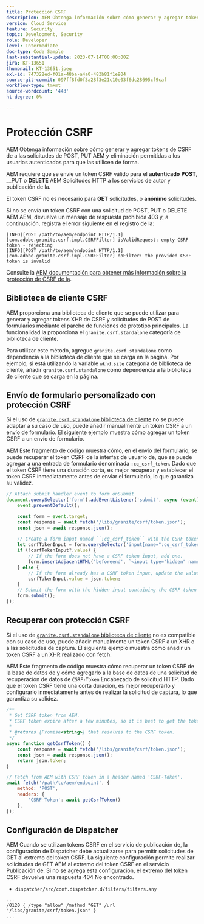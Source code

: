 ```yaml
---
title: Protección CSRF
description: AEM Obtenga información sobre cómo generar y agregar tokens de CSRF de a las solicitudes de POST, PUT AEM y eliminación permitidas a los usuarios autenticados para que las utilicen de forma.
version: Cloud Service
feature: Security
topic: Development, Security
role: Developer
level: Intermediate
doc-type: Code Sample
last-substantial-update: 2023-07-14T00:00:00Z
jira: KT-13651
thumbnail: KT-13651.jpeg
exl-id: 747322ed-f01a-48ba-a4a0-483b81f1e904
source-git-commit: 097ff8fd0f3a28f3e21c10e03f6dc28695cf9caf
workflow-type: tm+mt
source-wordcount: '443'
ht-degree: 0%

---
```


# Protección CSRF

AEM Obtenga información sobre cómo generar y agregar tokens de CSRF de a las solicitudes de POST, PUT AEM y eliminación permitidas a los usuarios autenticados para que las utilicen de forma.

AEM requiere que se envíe un token CSRF válido para el __autenticado__ __POST__, __PUT o __DELETE__ AEM Solicitudes HTTP a los servicios de autor y publicación de la.

El token CSRF no es necesario para __GET__ solicitudes, o __anónimo__ solicitudes.

Si no se envía un token CSRF con una solicitud de POST, PUT o DELETE AEM AEM, devuelve un mensaje de respuesta prohibida 403 y, a continuación, registra el error siguiente en el registro de la:

```log
[INFO][POST /path/to/aem/endpoint HTTP/1.1][com.adobe.granite.csrf.impl.CSRFFilter] isValidRequest: empty CSRF token - rejecting
[INFO][POST /path/to/aem/endpoint HTTP/1.1][com.adobe.granite.csrf.impl.CSRFFilter] doFilter: the provided CSRF token is invalid
```

Consulte la [AEM documentación para obtener más información sobre la protección de CSRF de la](https://experienceleague.adobe.com/docs/experience-manager-65/developing/introduction/csrf-protection.html).


## Biblioteca de cliente CSRF

AEM proporciona una biblioteca de cliente que se puede utilizar para generar y agregar tokens XHR de CSRF y solicitudes de POST de formularios mediante el parche de funciones de prototipo principales. La funcionalidad la proporciona el `granite.csrf.standalone` categoría de biblioteca de cliente.

Para utilizar este método, agregue `granite.csrf.standalone` como dependencia a la biblioteca de cliente que se carga en la página. Por ejemplo, si está utilizando la variable `wknd.site` categoría de biblioteca de cliente, añadir `granite.csrf.standalone` como dependencia a la biblioteca de cliente que se carga en la página.

## Envío de formulario personalizado con protección CSRF

Si el uso de [`granite.csrf.standalone` biblioteca de cliente](#csrf-client-library) no se puede adaptar a su caso de uso, puede añadir manualmente un token CSRF a un envío de formulario. El siguiente ejemplo muestra cómo agregar un token CSRF a un envío de formulario.

AEM Este fragmento de código muestra cómo, en el envío del formulario, se puede recuperar el token CSRF de la interfaz de usuario de, que se puede agregar a una entrada de formulario denominada `:cq_csrf_token`. Dado que el token CSRF tiene una duración corta, es mejor recuperar y establecer el token CSRF inmediatamente antes de enviar el formulario, lo que garantiza su validez.

```javascript
// Attach submit handler event to form onSubmit
document.querySelector('form').addEventListener('submit', async (event) => {
    event.preventDefault();

    const form = event.target;
    const response = await fetch('/libs/granite/csrf/token.json');
    const json = await response.json();
    
    // Create a form input named ``:cq_csrf_token`` with the CSRF token.
    let csrfTokenInput = form.querySelector('input[name=":cq_csrf_token"]');
    if (!csrfTokenInput?.value) {
        // If the form does not have a CSRF token input, add one.
        form.insertAdjacentHTML('beforeend', `<input type="hidden" name=":cq_csrf_token" value="${json.token}">`);
    } else {
        // If the form already has a CSRF token input, update the value.
        csrfTokenInput.value = json.token;
    }
    // Submit the form with the hidden input containing the CSRF token
    form.submit();
});
```

## Recuperar con protección CSRF

Si el uso de [`granite.csrf.standalone` biblioteca de cliente](#csrf-client-library) no es compatible con su caso de uso, puede añadir manualmente un token CSRF a un XHR o a las solicitudes de captura. El siguiente ejemplo muestra cómo añadir un token CSRF a un XHR realizado con fetch.

AEM Este fragmento de código muestra cómo recuperar un token CSRF de la base de datos de y cómo agregarlo a la base de datos de una solicitud de recuperación de datos de `CSRF-Token` Encabezado de solicitud HTTP. Dado que el token CSRF tiene una corta duración, es mejor recuperarlo y configurarlo inmediatamente antes de realizar la solicitud de captura, lo que garantiza su validez.

```javascript
/**
 * Get CSRF token from AEM.
 * CSRF token expire after a few minutes, so it is best to get the token before each request.
 * 
 * @returns {Promise<string>} that resolves to the CSRF token.
 */
async function getCsrfToken() {
    const response = await fetch('/libs/granite/csrf/token.json');
    const json = await response.json();
    return json.token;
}

// Fetch from AEM with CSRF token in a header named 'CSRF-Token'.
await fetch('/path/to/aem/endpoint', {
    method: 'POST',
    headers: {
        'CSRF-Token': await getCsrfToken()
    },
});
```

## Configuración de Dispatcher

AEM Cuando se utilizan tokens CSRF en el servicio de publicación de, la configuración de Dispatcher debe actualizarse para permitir solicitudes de GET al extremo del token CSRF. La siguiente configuración permite realizar solicitudes de GET AEM al extremo del token CSRF en el servicio Publicación de. Si no se agrega esta configuración, el extremo del token CSRF devuelve una respuesta 404 No encontrado.

* `dispatcher/src/conf.dispatcher.d/filters/filters.any`

```
...
/0120 { /type "allow" /method "GET" /url "/libs/granite/csrf/token.json" }
...
```
